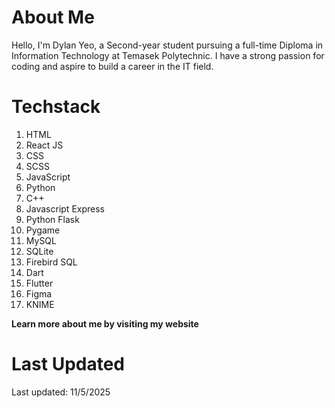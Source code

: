 # About Me 
Hello, I'm Dylan Yeo, a Second-year student pursuing a full-time Diploma in Information Technology at Temasek Polytechnic.
I have a strong passion for coding and aspire to build a career in the IT field.

# Techstack 
1. HTML
2. React JS
3. CSS
4. SCSS
5. JavaScript
6. Python
7. C++
8. Javascript Express
9. Python Flask
10. Pygame
11. MySQL
12. SQLite
13. Firebird SQL
14. Dart
15. Flutter
16. Figma
17. KNIME

<b>Learn more about me by visiting my website</b>

# Last Updated
Last updated: 11/5/2025
